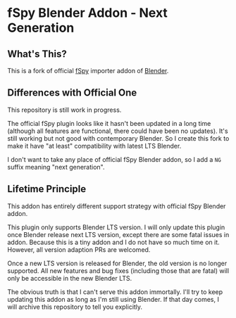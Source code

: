 # fSpy Blender Addon - Next Generation

## What's This?

This is a fork of official [fSpy](https://fspy.io) importer addon of [Blender](https://blender.org).

<!--
This is the official [fSpy](https://fspy.io) importer add-on for .

There are two images below show an fSpy project (top) and a matching Blender camera created by the importer (bottom).

![An example fSpy project](readme_images/help_fspy.jpg)

![A matching Blender camera](readme_images/help_blender.jpg)
-->

## Differences with Official One

This repository is still work in progress.

The official fSpy plugin looks like it hasn't been updated in a long time (although all features are functional, there could have been no updates). It's still working but not good with contemporary Blender. So I create this fork to make it have "at least" compatibility with latest LTS Blender.

I don't want to take any place of official fSpy Blender addon, so I add a `NG` suffix meaning "next generation".

<!--
# Getting started

## 1. Download the add-on

[Download the latest version](https://github.com/stuffmatic/fSpy-Blender/releases/latest) (make sure you download the file called `fSpy-Blender-x.y.z.zip`).

### ⚠️ __Important note for mac users__ ⚠️

If you're using Safari, make sure you __download the add-on by right clicking and choosing "Download Linked File"__. This prevents the downloaded file from getting unzipped automatically.

## 2. Install the add-on

Open the preferences window by selecting Preferences from the Edit menu

![Edit -> Preferences](readme_images/help_edit_preferences.png)

Select the _Add-ons_ tab and press the _Install_ button

![Install add-on](readme_images/help_addons_install.png)

Select the downloaded zip-file and press _Install Add-on from file_

![Select the zip file](readme_images/help_select_zip.png)

Locate the fSpy importer in the add-on list and enable it by pressing the checkbox.

![Enable add-on](readme_images/help_enable_addon.png)

## 3. Import an fSpy project file

Once the add-on is installed and activated, fSpy project files can be imported by selecting _fSpy_ from the _Import_ menu. This will create a camera with the same name as the imported project file.

![Import menu](readme_images/help_import_menu.png)

### Import settings

At the bottom left in the importer's file browser, there is a panel with import settings.

![Import settings](readme_images/help_import_settings.png)

__Update existing import (if any)__ - If checked, any previously created camera with a name matching the project filename will be updated. If unchecked, a new camera will be created on each import. 

__Import background image__ - If checked, the image from the fSpy project file will be used as the background image for the Blender camera.
-->

## Lifetime Principle

This addon has entirely different support strategy with official fSpy Blender addon.

This plugin only supports Blender LTS version. I will only update this plugin once Blender release next LTS version, except there are some fatal issues in addon. Because this is a tiny addon and I do not have so much time on it. However, all version adaption PRs are welcomed.

Once a new LTS version is released for Blender, the old version is no longer supported. All new features and bug fixes (including those that are fatal) will only be accessible in the new Blender LTS.

The obvious truth is that I can't serve this addon immortally. I'll try to keep updating this addon as long as I'm still using Blender. If that day comes, I will archive this repository to tell you explicitly.
